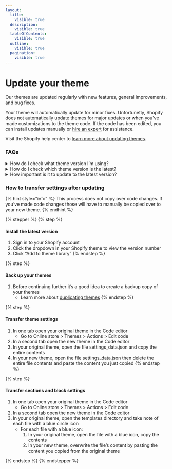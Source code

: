```yaml
---
layout:
  title:
    visible: true
  description:
    visible: true
  tableOfContents:
    visible: true
  outline:
    visible: true
  pagination:
    visible: true
---
```


# Update your theme

Our themes are updated regularly with new features, general improvements, and bug fixes.&#x20;

Your theme will automatically update for minor fixes. Unfortunetly, Shopify does not automatically update themes for major updates or when you've made customizations to the theme code. If the code has been edited, you can install updates manually or [hire an expert](../support/hire-a-shopify-developer.md) for assistance.

Visit the Shopify help center to [learn more about updating themes](https://help.shopify.com/en/manual/online-store/themes/managing-themes/updating-themes).



### FAQs <a href="#h_ca638b6997" id="h_ca638b6997"></a>

<details>

<summary>How do I check what theme version I’m using?</summary>

The theme version is listed in a few places in your Shopify dashboard. To find this go to Shopify then navigate to **Online Store > Themes**. From here you view your installed themes and see which version each theme is using.

</details>

<details>

<summary>How do I check which theme version is the latest?</summary>

To confirm you are using the latest version, please refer to the Shopify theme store to reference the most recent released version. You can also find a notice in your Shopify dashboard that will highlight when a theme has a new version available. This can be seen when you navigate to **Online Store > Themes**.

</details>

<details>

<summary>How important is it to update to the latest version?</summary>

Update your theme is not a requirement. If you see we’ve released new features you’d like to take advantage of then updating would be the best option. It is generally a good idea to update to the latest version at least once a year - this way you get new features, improved performance and bug fixes.

</details>



### How to transfer settings after updating <a href="#h_a45de23e11" id="h_a45de23e11"></a>

{% hint style="info" %}
This process does not copy over code changes. If you’ve made code changes those will have to manually be copied over to your new theme.
{% endhint %}

{% stepper %}
{% step %}
#### Install the latest version

1. Sign in to your Shopify account
2. Click the dropdown in your Shopify theme to view the version number
3. Click “Add to theme library”
{% endstep %}

{% step %}
#### Back up your themes

1. Before continuing further it’s a good idea to create a backup copy of your themes
   * Learn more about [duplicating themes](https://help.shopify.com/en/manual/online-store/themes/managing-themes/duplicating-themes)
{% endstep %}

{% step %}
#### Transfer theme settings

1. In one tab open your original theme in the Code editor
   * Go to Online store > Themes > Actions > Edit code
2. In a second tab open the new theme in the Code editor
3. In your original theme, open the file settings\_data.json and copy the entire contents
4. In your new theme, open the file settings\_data.json then delete the entire file contents and paste the content you just copied
{% endstep %}

{% step %}
#### Transfer sections and block settings

1. In one tab open your original theme in the Code editor
   * Go to Online store > Themes > Actions > Edit code
2. In a second tab open the new theme in the Code editor
3. In your original theme, open the templates directory and take note of each file with a blue circle icon
   * For each file with a blue icon:
     1. In your original theme, open the file with a blue icon, copy the contents
     2. In your new theme, overwrite the file’s content by pasting the content you copied from the original theme


{% endstep %}
{% endstepper %}

